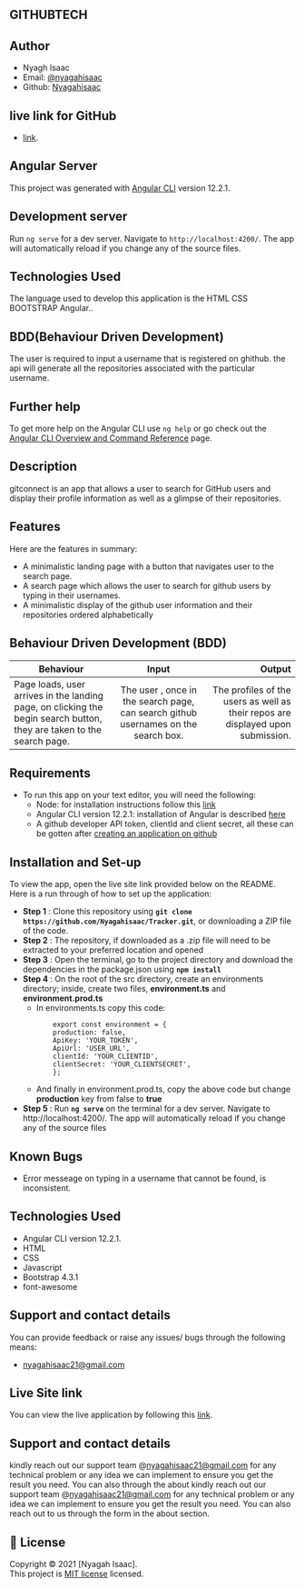 ## GITHUBTECH

## Author
* Nyagh Isaac
* Email: [@nyagahisaac](nyagahIsaac21@gmail.com)
* Github: [Nyagahisaac](https://github.com/Nyagahisaac)

## live link for GitHub
* [link]( https://nyagahisaac.github.io/Tracker/).

## Angular Server
This project was generated with [Angular CLI](https://github.com/angular/angular-cli) version 12.2.1.

## Development server

Run `ng serve` for a dev server. Navigate to `http://localhost:4200/`. The app will automatically reload if you change any of the source files.


## Technologies Used
The language used to develop this application is the
HTML
CSS
BOOTSTRAP
Angular.. 

## BDD(Behaviour Driven Development)
The user is required to input a username that is registered on ghithub.
the api will generate all the repositories associated with the particular username.
## Further help

To get more help on the Angular CLI use `ng help` or go check out the [Angular CLI Overview and Command Reference](https://angular.io/cli) page.



## Description
gitconnect is an app that allows a user to search for GitHub users and display their profile information as well as a glimpse of their repositories.

## Features
Here are the features in summary:
* A minimalistic landing page with a button that navigates user to the search page.
* A search page which allows the user to search for github users by typing in their usernames.
* A minimalistic display of the github user information and their repositories ordered alphabetically

## Behaviour Driven Development (BDD)
|Behaviour 	           |    Input 	                 |       Output          |
|----------------------------------------------|:-----------------------------------:|-----------------------------:|       
|Page loads, user arrives in the landing page, on clicking the begin search button, they are taken to the search page.                        |  The user , once in the search page, can search github usernames on the search box.          | The profiles of the users as well as their repos are displayed upon submission.    |                       |

## Requirements
* To run this app on your text editor, you will need the following:
    * Node: for installation instructions follow this [link](https://nodejs.org/en/download/)
    * Angular CLI version 12.2.1: installation of Angular is described [here](https://www.c-sharpcorner.com/article/three-steps-to-install-angular-and-create-first-hello-world-angular-app/) 
    * A github developer API token, clientId and client secret, all these can be gotten after [creating an application on github](https://github.com/settings/apps)

## Installation and Set-up
To view the app, open the live site link provided below on the README.
Here is a run through of how to set up the application:
* **Step 1** : Clone this repository using **`git clone https://github.com/Nyagahisaac/Tracker.git`**, or downloading a ZIP file of the code.
* **Step 2** : The repository, if downloaded as a .zip file will need to be extracted to your preferred location and opened
* **Step 3** : Open the terminal, go to the project directory and download the dependencies in the package.json using **`npm install`**
* **Step 4** : On the root of the src directory, create an environments directory; inside, create two files, **environment.ts** and **environment.prod.ts**
    * In environments.ts copy this code:
        ```shell
            export const environment = {
            production: false,
            ApiKey: 'YOUR_TOKEN',
            ApiUrl: 'USER_URL',
            clientId: 'YOUR_CLIENTID',
            clientSecret: 'YOUR_CLIENTSECRET',
            };
        ```
    * And finally in environment.prod.ts, copy the above code but change **production** key from false to **true**
* **Step 5** : Run **`ng serve`** on the terminal for a dev server. Navigate to http://localhost:4200/. The app will automatically reload if you change any of the source files

## Known Bugs
* Error messeage on typing in a username that cannot be found, is inconsistent.

## Technologies Used
* Angular CLI version 12.2.1.
* HTML  
* CSS
* Javascript
* Bootstrap 4.3.1
* font-awesome



## Support and contact details
You can provide feedback or raise any issues/ bugs through the following means:
* nyagahisaac21@gmail.com

## Live Site link
You can view the live application by following this [link]( https://nyagahisaac.github.io/Tracker/ ).

## Support and contact details
 kindly reach out our support team @nyagahisaac21@gmail.com for any technical problem or any idea we can implement to ensure you get the result you need. You can also through the about
 kindly reach out our support team @nyagahisaac21@gmail.com for any technical problem or any idea we can implement to ensure you get the result you need. You can also reach out to us through the form in the about section.

## 📝 License

Copyright © 2021 [Nyagah Isaac].<br />
This project is [MIT license](LICENSE) licensed.

